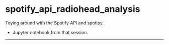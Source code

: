# spotify_api_radiohead_analysis
Toying around with the Spotify API and spotipy.
* Jupyter notebook from that session.
------
